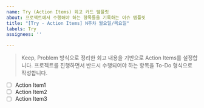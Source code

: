 ```yaml
---
name: Try (Action Items) 회고 카드 템플릿
about: 프로젝트에서 수행해야 하는 항목들을 기록하는 이슈 템플릿
title: "[Try - Action Items] N주차 월요일/목요일"
labels: Try
assignees: ''

---
```


> Keep, Problem 방식으로 정리한 회고 내용을 기반으로 Action Items를 설정합니다. 
> 프로젝트를 진행하면서 반드시 수행되어야 하는 항목을 To-Do 형식으로 작성합니다.

- [ ] Action Item1
- [ ] Action Item2
- [ ] Action Item3
